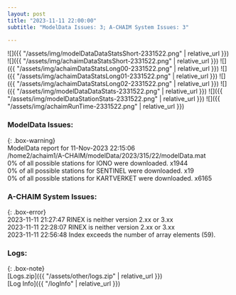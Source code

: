 ```yaml
---
layout: post
title: "2023-11-11 22:00:00"
subtitle: "ModelData Issues: 3; A-CHAIM System Issues: 3"

---
```


![]({{ "/assets/img/modelDataDataStatsShort-2331522.png" | relative_url }})
![]({{ "/assets/img/achaimDataStatsShort-2331522.png" | relative_url }})
![]({{ "/assets/img/achaimDataStatsLong00-2331522.png" | relative_url }})
![]({{ "/assets/img/achaimDataStatsLong01-2331522.png" | relative_url }})
![]({{ "/assets/img/achaimDataStatsLong02-2331522.png" | relative_url }})
![]({{ "/assets/img/modelDataDataStats-2331522.png" | relative_url }})
![]({{ "/assets/img/modelDataStationStats-2331522.png" | relative_url }})
![]({{ "/assets/img/achaimRunTime-2331522.png" | relative_url }})


### ModelData Issues:  
  
{: .box-warning}  
 ModelData report for 11-Nov-2023 22:15:06   
 /home2/achaim1/A-CHAIM/modelData/2023/315/22/modelData.mat   
 0% of all possible stations for IONO were downloaded. x1944   
 0% of all possible stations for SENTINEL were downloaded. x19   
 0% of all possible stations for KARTVERKET were downloaded. x6165   
  
### A-CHAIM System Issues:  
  
{: .box-error}  
2023-11-11 21:27:47 RINEX is neither version 2.xx or 3.xx  
2023-11-11 22:28:07 RINEX is neither version 2.xx or 3.xx  
2023-11-11 22:56:48 Index exceeds the number of array elements (59).  

### Logs:  
  
{: .box-note}  
[Logs.zip]({{ "/assets/other/logs.zip" | relative_url }})  
[Log Info]({{ "/logInfo" | relative_url }})  
